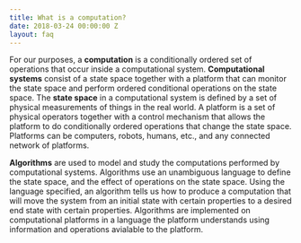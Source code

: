 ```yaml
---
title: What is a computation?
date: 2018-03-24 00:00:00 Z
layout: faq
---
```

For our purposes, a **computation** is a conditionally ordered set of operations that occur inside a computational system.  **Computational systems** consist of a state space together with a platform that can monitor the state space and perform ordered conditional operations on the state space.  The **state space** in a computational system is defined by a set of physical measurements of things in the real world.  A platform is a set of physical operators together with a control mechanism that allows the platform to do conditionally ordered operations that change the state space.  Platforms can be computers, robots, humans, etc., and any connected network of platforms.  

**Algorithms** are used to model and study the computations performed by computational systems.  Algorithms use an unambiguous language to define the state space, and the effect of operations on the state space.  Using the language specified, an algorithm tells us how to produce a computation that will move the system from an initial state with certain properties to a desired end state with certain properties.  Algorithms are implemented on computational platforms in a language the platform understands using information and operations avialable to the platform.

